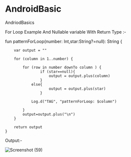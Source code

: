 # AndroidBasic
AndriodBasics

For Loop Example And Nullable variable With Return Type :-

 fun patternForLoop(number: Int,star:String?=null): String {

        var output = ""

        for (column in 1..number) {

            for (row in number downTo column ) {
                    if (star==null){
                        output = output.plus(column)
                    }
                else{
                        output = output.plus(star)
                    }

                Log.d("TAG", "patternForLoop: $column")

            }
            output=output.plus("\n")
        }

        return output
    }

Output:-

![Screenshot (59)](https://github.com/BhaveshPatel0/AndroidBasic/assets/138680591/0c7816aa-25ea-4f8d-8111-476ab40a4f52)

    
